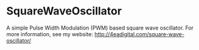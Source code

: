 # SquareWaveOscillator

A simple Pulse Width Modulation (PWM) based square wave oscillator. For more information, see my website: http://4eadigital.com/square-wave-oscillator/
